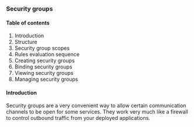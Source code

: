 ### Security groups

#### Table of contents

1.	Introduction
2.	Structure
3.  Security group scopes
4.  Rules evaluation sequence
4.  Creating security groups
5.  Binding security groups
6.  Viewing security groups
7.  Managing security groups

#### Introduction

Security groups are a very convenient way to allow certain communication channels to be open for some services.
They work very much like a firewall to control outbound traffic from your deployed applications.
